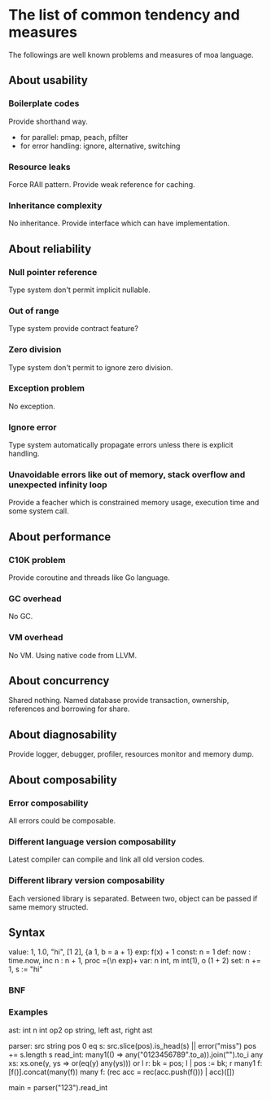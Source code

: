 # The list of common tendency and measures
The followings are well known problems and measures of moa language.



## About usability

### Boilerplate codes
Provide shorthand way.
- for parallel: pmap, peach, pfilter
- for error handling: ignore, alternative, switching

### Resource leaks
Force RAII pattern.
Provide weak reference for caching.

### Inheritance complexity
No inheritance.
Provide interface which can have implementation.



## About reliability

### Null pointer reference
Type system don't permit implicit nullable.

### Out of range
Type system provide contract feature?

### Zero division
Type system don't permit to ignore zero division.

### Exception problem
No exception.

### Ignore error
Type system automatically propagate errors unless there is explicit handling.

### Unavoidable errors like out of memory, stack overflow and unexpected infinity loop
Provide a feacher which is constrained memory usage, execution time and some system call.



## About performance

### C10K problem
Provide coroutine and threads like Go language.

### GC overhead
No GC.

### VM overhead
No VM. Using native code from LLVM.



## About concurrency
Shared nothing.
Named database provide transaction, ownership, references and borrowing for share.



## About diagnosability
Provide logger, debugger, profiler, resources monitor and memory dump.



## About composability

### Error composability
All errors could be composable.

### Different language version composability
Latest compiler can compile and link all old version codes.

### Different library version composability
Each versioned library is separated.
Between two, object can be passed if same memory structed.



## Syntax
value: 1, 1.0, "hi", [1 2], {a 1, b = a + 1}
  exp: f(x) + 1
const: n = 1
  def: now : time.now, inc n : n + 1, proc =(\n  exp)+
  var: n int, m int(1), o (1 + 2)
  set: n += 1, s := "hi"

### BNF

### Examples
ast:
  int n int
  op2 op string, left ast, right ast

parser:
  src string
  pos 0
  eq s:
    src.slice(pos).is_head(s) || error("miss")
    pos += s.length
    s
  read_int: many1(() => any("0123456789".to_a)).join("").to_i
  any xs: xs.one(y, ys => or(eq(y) any(ys)))
  or l r: bk = pos; l | pos := bk; r
  many1 f: [f()].concat(many(f))
  many f: (rec acc = rec(acc.push(f())) | acc)([])

main = parser("123").read_int
